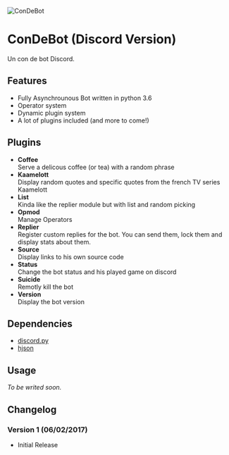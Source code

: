 ![ConDeBot](https://dasfranck.fr/Stuff/ConDeBot-Banner.png)

# ConDeBot (Discord Version)
Un con de bot Discord.

## Features
- Fully Asynchrounous Bot written in python 3.6
- Operator system
- Dynamic plugin system
- A lot of plugins included (and more to come!)

## Plugins
- **Coffee**  
Serve a delicous coffee (or tea) with a random phrase
- **Kaamelott**  
Display random quotes and specific quotes from the french TV series Kaamelott
- **List**  
Kinda like the replier module but with list and random picking
- **Opmod**  
Manage Operators
- **Replier**  
Register custom replies for the bot. You can send them, lock them and display stats about them.
- **Source**  
Display links to his own source code
- **Status**  
Change the bot status and his played game on discord
- **Suicide**  
Remotly kill the bot
- **Version**  
Display the bot version

## Dependencies
* [discord.py](https://github.com/Rapptz/discord.py)
* [hjson](https://github.com/hjson/hjson-py)

## Usage
*To be writed soon.*

## Changelog
### Version 1 (06/02/2017)
* Initial Release
